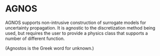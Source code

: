 AGNOS
=====

AGNOS supports non-intrusive construction of surrogate models for uncertainty
propagation. It is agnostic to the discretization method being used, but
requires the user to provide a physics class that supports a number of
different function. 

(Agnostos is the Greek word for unknown.)


